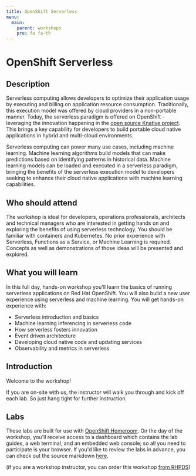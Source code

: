 ```yaml
---
title: OpenShift Serverless
menu:
  main:
    parent: workshops
    pre: fa fa-th
---
```


# OpenShift Serverless

## Description 

Serverless computing allows developers to optimize their application usage by executing and billing on application resource consumption.  Traditionally, this execution model was offered by cloud providers in a non-portable manner.  Today, the serverless paradigm is offered on OpenShift - leveraging the innovation happening in the [open source Knative project](https://knative.dev/docs/). This brings a key capability for developers to build portable cloud native applications in hybrid and multi-cloud environments.

Serverless computing can power many use cases, including machine learning.  Machine learning algorithms build models that can make predictions based on identifying patterns in historical data.  Machine learning models can be loaded and executed in a serverless paradigm, bringing the benefits of the serverless execution model to developers seeking to enhance their cloud native applications with machine learning capabilities.


## Who should attend

The workshop is ideal for developers, operations professionals, architects and technical managers who are interested in getting hands on and exploring the benefits of using serverless technology. You should be familiar with containers and Kubernetes. No prior experience with Serverless, Functions as a Service, or Machine Learning is required.  Concepts as well as demonstrations of those ideas will be presented and explored.


## What you will learn

In this full day, hands-on workshop you'll learn the basics of running serverless applications on Red Hat OpenShift. You will also build a new user experience using serverless and machine learning.  You will get hands-on experience with:
- Serverless introduction and basics
- Machine learning inferencing in serverless code
- How serverless fosters innovation
- Event driven architecture
- Developing cloud native code and updating services
- Observability and metrics in serverless


## Introduction
Welcome to the workshop!

If you are on-site with us, the instructor will walk you through and kick off each lab. 
So just hang tight for further instruction.


## Labs

These labs are built for use with [OpenShift Homeroom](https://github.com/openshift-homeroom). On the day of the workshop, you'll receive access to a dashboard which contains the lab guides, a web terminal, and an embedded web console; so all you need to participate is your browser. If you'd like to review the labs in advance, you can check out the source markdown [here](https://github.com/RedHatGov/serverless-workshop-dashboard/tree/main/workshop/content).

(if you are a workshop instructor, you can order this workshop [from RHPDS](https://rhpds.redhat.com/))
